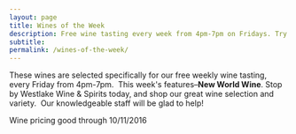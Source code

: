 ```yaml
---
layout: page
title: Wines of the Week
description: Free wine tasting every week from 4pm-7pm on Fridays. Try four different wines every week and find your next favorite bottle.
subtitle:
permalink: /wines-of-the-week/
---
```



These wines are selected specifically for our free weekly wine tasting, every Friday from 4pm-7pm. &nbsp;This week's features–**New World Wine**. Stop by Westlake Wine & Spirits today, and shop our great wine selection and variety. &nbsp;Our knowledgeable staff will be glad to help!

Wine pricing good through 10/11/2016